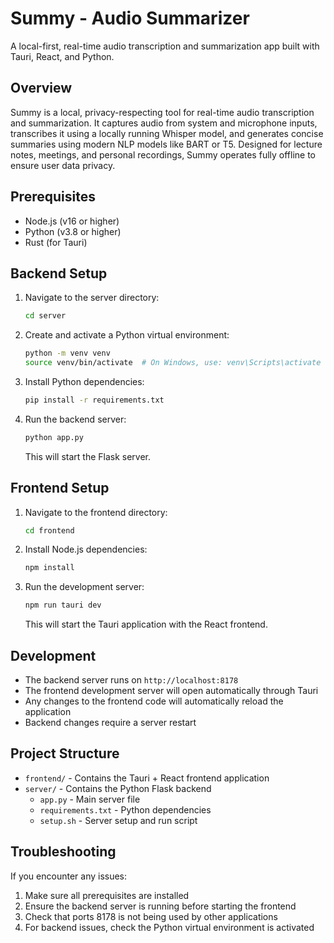 # Summy - Audio Summarizer


A local-first, real-time audio transcription and summarization app built with Tauri, React, and Python.

## Overview

Summy is a local, privacy-respecting tool for real-time audio transcription and summarization. It captures audio from system and microphone inputs, transcribes it using a locally running Whisper model, and generates concise summaries using modern NLP models like BART or T5. Designed for lecture notes, meetings, and personal recordings, Summy operates fully offline to ensure user data privacy.

## Prerequisites

- Node.js (v16 or higher)
- Python (v3.8 or higher)
- Rust (for Tauri)

## Backend Setup

1. Navigate to the server directory:
   ```bash
   cd server
   ```

2. Create and activate a Python virtual environment:
   ```bash
   python -m venv venv
   source venv/bin/activate  # On Windows, use: venv\Scripts\activate
   ```

3. Install Python dependencies:
   ```bash
   pip install -r requirements.txt
   ```

4. Run the backend server:
   ```bash
   python app.py
   ```
   This will start the Flask server.

## Frontend Setup

1. Navigate to the frontend directory:
   ```bash
   cd frontend
   ```

2. Install Node.js dependencies:
   ```bash
   npm install
   ```

3. Run the development server:
   ```bash
   npm run tauri dev
   ```
   This will start the Tauri application with the React frontend.

## Development

- The backend server runs on `http://localhost:8178`
- The frontend development server will open automatically through Tauri
- Any changes to the frontend code will automatically reload the application
- Backend changes require a server restart

## Project Structure

- `frontend/` - Contains the Tauri + React frontend application
- `server/` - Contains the Python Flask backend
  - `app.py` - Main server file
  - `requirements.txt` - Python dependencies
  - `setup.sh` - Server setup and run script

## Troubleshooting

If you encounter any issues:

1. Make sure all prerequisites are installed
2. Ensure the backend server is running before starting the frontend
3. Check that ports 8178 is not being used by other applications
4. For backend issues, check the Python virtual environment is activated

